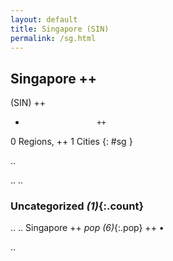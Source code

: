 ```yaml
---
layout: default
title: Singapore (SIN)
permalink: /sg.html
---
```



## Singapore   ++
(SIN)  ++
-                     ++
0 Regions, ++
1 Cities
{: #sg }

.. 




.. 
.. 


### Uncategorized _(1)_{:.count}


..
..
Singapore  ++
 _pop (6)_{:.pop} ++
•




.. 
 
